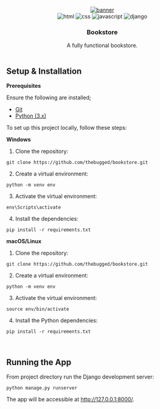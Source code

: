<div align="center">
  <br />
    <a href="">
      <img src="https://github.com/thebugged/bookstore/assets/74977495/73f110a1-35c6-4960-bce1-120a278c2a33"   alt="banner">
    </a>
  <br />

  <div>
    <img src="https://img.shields.io/badge/-HTML-black?style=for-the-badge&logoColor=white&logo=html5&color=E34F26" alt="html" />
    <img src="https://img.shields.io/badge/-CSS-black?style=for-the-badge&logoColor=white&logo=css3&color=1572B6" alt="css" />
    <img src="https://img.shields.io/badge/-JavaScript-black?style=for-the-badge&logoColor=white&logo=javascript&color=F7DF1E" alt="javascript" />
    <img src="https://img.shields.io/badge/-Django-black?style=for-the-badge&logoColor=white&logo=django&color=092E20" alt="django" />
</div>

  <h3 align="center">Bookstore</h3>
   <div align="center">
A fully functional bookstore.
    </div>
</div>
<br/>

## Setup & Installation

**Prerequisites**

Ensure the following are installed;
- [Git](https://git-scm.com/)
- [Python (3.x)](https://www.python.org/downloads/)

To set up this project locally, follow these steps:

**Windows**
1. Clone the repository:
```shell
git clone https://github.com/thebugged/bookstore.git
```

2. Create a virtual environment: 
```shell
python -m venv env
```

3. Activate the virtual environment:
```shell
env\Scripts\activate
```

4. Install the dependencies:
```shell
pip install -r requirements.txt
```


**macOS/Linux**
1. Clone the repository:
```shell
git clone https://github.com/thebugged/bookstore.git
```

2. Create a virtual environment: 
```shell
python -m venv env
```

3. Activate the virtual environment:
```shell
source env/bin/activate
```

4. Install the Python dependencies:
```shell
pip install -r requirements.txt
```
<br/>

## Running the App
From project directory run the Django development server:
```shell
python manage.py runserver
```

The app will be accessible at http://127.0.0.1:8000/.

